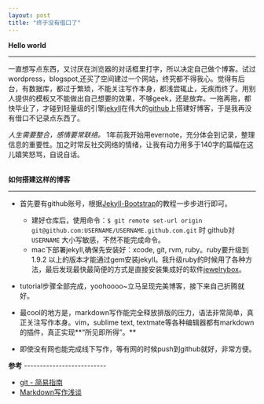 ```yaml
---
layout: post
title: "终于没有借口了"
---
```


**Hello world**
***

一直想写点东西，又讨厌在浏览器的对话框里打字，所以决定自己做个博客。试过wordpress，blogspot,还买了空间建过一个网站，终究都不得我心。觉得有后台，有数据库，都过于繁琐，不能关注写作本身，都浅尝辄止，无疾而终了。用别人提供的模板又不能做出自己想要的效果，不够geek，还是放弃。一拖再拖，都快毕业了，才碰到轻量级的引擎[jekyll](http://jekyllrb.com/)在伟大的[github](github.com)上搭建好博客，于是我再没有借口不记录点东西了。

 *人生需要整合，感情要常联络。* 1年前我开始用evernote，充分体会到记录，整理信息的重要性。加之时常反社交网络的情绪，让我有动力用多于140字的篇幅在这儿嬉笑怒骂，自说自话。     
<br> 
      
**如何搭建这样的博客**
***
- 首先要有github账号，根据[Jekyll-Bootstrap](http://jekyllbootstrap.com/)的教程一步步进行即可。

	- 建好仓库后，使用命令：`$ git remote set-url origin git@github.com:USERNAME/USERNAME.github.com.git` 时 github对`USERNAME` 大小写敏感，不然不能完成命令。
	- mac下部署jekyll,确保先安装好：xcode, git, rvm, ruby。ruby要升级到1.9.2 以上的版本才能通过gem安装jekyll。我升级ruby的时候用了各种方法，最后发现最快最简便的方式是直接安装集成好的软件[jewelrybox](http://jewelrybox.unfiniti.com/)。

- tutorial步骤全部完成，yoohoooo~立马呈现完美博客，接下来自己折腾就好。

- 最cool的地方是，markdown写作能完全释放排版的压力，语法非常简单，真正关注写作本身。vim，sublime text, textmate等各种编辑器都有markdown的插件，真正实现**“所见即所得”。**

- 即使没有网也能完成线下写作，等有网的时候push到github就好，非常方便。


**参考** --------------------------

+ [git - 简易指南](http://rogerdudler.github.com/git-guide/index.zh.html)
+ [Markdown写作浅谈](http://www.yangzhiping.com/tech/r-markdown-knitr.html) 



	






